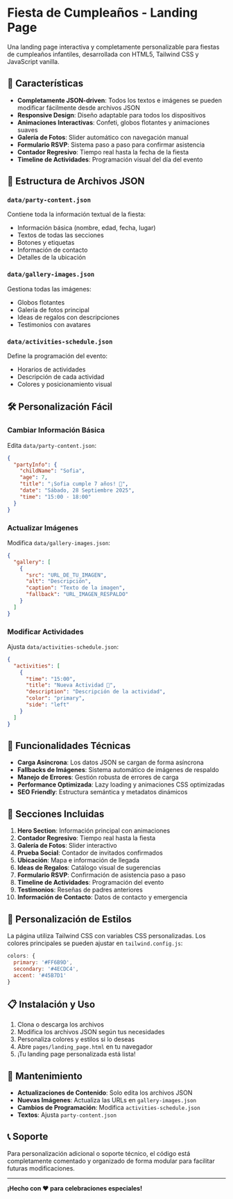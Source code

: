 # Fiesta de Cumpleaños - Landing Page

Una landing page interactiva y completamente personalizable para fiestas de cumpleaños infantiles, desarrollada con HTML5, Tailwind CSS y JavaScript vanilla.

## 🎉 Características

- **Completamente JSON-driven**: Todos los textos e imágenes se pueden modificar fácilmente desde archivos JSON
- **Responsive Design**: Diseño adaptable para todos los dispositivos
- **Animaciones Interactivas**: Confeti, globos flotantes y animaciones suaves
- **Galería de Fotos**: Slider automático con navegación manual
- **Formulario RSVP**: Sistema paso a paso para confirmar asistencia
- **Contador Regresivo**: Tiempo real hasta la fecha de la fiesta
- **Timeline de Actividades**: Programación visual del día del evento

## 📁 Estructura de Archivos JSON

### `data/party-content.json`
Contiene toda la información textual de la fiesta:
- Información básica (nombre, edad, fecha, lugar)
- Textos de todas las secciones
- Botones y etiquetas
- Información de contacto
- Detalles de la ubicación

### `data/gallery-images.json` 
Gestiona todas las imágenes:
- Globos flotantes
- Galería de fotos principal
- Ideas de regalos con descripciones
- Testimonios con avatares

### `data/activities-schedule.json`
Define la programación del evento:
- Horarios de actividades
- Descripción de cada actividad
- Colores y posicionamiento visual

## 🛠️ Personalización Fácil

### Cambiar Información Básica
Edita `data/party-content.json`:
```json
{
  "partyInfo": {
    "childName": "Sofia",
    "age": 7,
    "title": "¡Sofia cumple 7 años! 🎂",
    "date": "Sábado, 28 Septiembre 2025",
    "time": "15:00 - 18:00"
  }
}
```

### Actualizar Imágenes
Modifica `data/gallery-images.json`:
```json
{
  "gallery": [
    {
      "src": "URL_DE_TU_IMAGEN",
      "alt": "Descripción",
      "caption": "Texto de la imagen",
      "fallback": "URL_IMAGEN_RESPALDO"
    }
  ]
}
```

### Modificar Actividades
Ajusta `data/activities-schedule.json`:
```json
{
  "activities": [
    {
      "time": "15:00",
      "title": "Nueva Actividad 🎈",
      "description": "Descripción de la actividad",
      "color": "primary",
      "side": "left"
    }
  ]
}
```

## 🚀 Funcionalidades Técnicas

- **Carga Asíncrona**: Los datos JSON se cargan de forma asíncrona
- **Fallbacks de Imágenes**: Sistema automático de imágenes de respaldo
- **Manejo de Errores**: Gestión robusta de errores de carga
- **Performance Optimizada**: Lazy loading y animaciones CSS optimizadas
- **SEO Friendly**: Estructura semántica y metadatos dinámicos

## 📱 Secciones Incluidas

1. **Hero Section**: Información principal con animaciones
2. **Contador Regresivo**: Tiempo real hasta la fiesta
3. **Galería de Fotos**: Slider interactivo
4. **Prueba Social**: Contador de invitados confirmados
5. **Ubicación**: Mapa e información de llegada
6. **Ideas de Regalos**: Catálogo visual de sugerencias
7. **Formulario RSVP**: Confirmación de asistencia paso a paso
8. **Timeline de Actividades**: Programación del evento
9. **Testimonios**: Reseñas de padres anteriores
10. **Información de Contacto**: Datos de contacto y emergencia

## 🎨 Personalización de Estilos

La página utiliza Tailwind CSS con variables CSS personalizadas. Los colores principales se pueden ajustar en `tailwind.config.js`:

```javascript
colors: {
  primary: '#FF6B9D',
  secondary: '#4ECDC4', 
  accent: '#45B7D1'
}
```

## 📋 Instalación y Uso

1. Clona o descarga los archivos
2. Modifica los archivos JSON según tus necesidades
3. Personaliza colores y estilos si lo deseas
4. Abre `pages/landing_page.html` en tu navegador
5. ¡Tu landing page personalizada está lista!

## 🔧 Mantenimiento

- **Actualizaciones de Contenido**: Solo edita los archivos JSON
- **Nuevas Imágenes**: Actualiza las URLs en `gallery-images.json`
- **Cambios de Programación**: Modifica `activities-schedule.json`
- **Textos**: Ajusta `party-content.json`

## 📞 Soporte

Para personalización adicional o soporte técnico, el código está completamente comentado y organizado de forma modular para facilitar futuras modificaciones.

---

**¡Hecho con ❤️ para celebraciones especiales!**